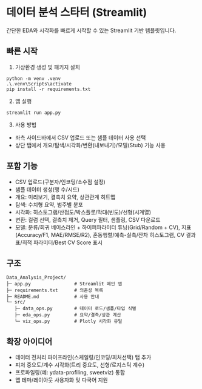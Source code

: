 # 데이터 분석 스타터 (Streamlit)

간단한 EDA와 시각화를 빠르게 시작할 수 있는 Streamlit 기반 템플릿입니다.

## 빠른 시작

1) 가상환경 생성 및 패키지 설치

```
python -m venv .venv
.\.venv\Scripts\activate
pip install -r requirements.txt
```

2) 앱 실행

```
streamlit run app.py
```

3) 사용 방법
- 좌측 사이드바에서 CSV 업로드 또는 샘플 데이터 사용 선택
- 상단 탭에서 개요/탐색/시각화/변환(내보내기)/모델(Stub) 기능 사용

## 포함 기능
- CSV 업로드(구분자/인코딩/소수점 설정)
- 샘플 데이터 생성(행 수/시드)
- 개요: 미리보기, 결측치 요약, 상관관계 히트맵
- 탐색: 수치형 요약, 범주별 분포
- 시각화: 히스토그램/산점도/박스플롯/막대(빈도)/선형(시계열)
- 변환: 컬럼 선택, 결측치 제거, Query 필터, 샘플링, CSV 다운로드
- 모델: 분류/회귀 베이스라인 + 하이퍼파라미터 튜닝(Grid/Random + CV),
  지표(Accuracy/F1, MAE/RMSE/R2), 혼동행렬/예측-실측/잔차 히스토그램,
  CV 결과표/최적 파라미터/Best CV Score 표시

## 구조
```
Data_Analysis_Project/
├─ app.py                # Streamlit 메인 앱
├─ requirements.txt      # 의존성 목록
├─ README.md             # 사용 안내
└─ src/
   ├─ data_ops.py        # 데이터 로드/샘플/타입 식별
   ├─ eda_ops.py         # 요약/결측/상관 계산
   └─ viz_ops.py         # Plotly 시각화 유틸
```

## 확장 아이디어
- 데이터 전처리 파이프라인(스케일링/인코딩/피처선택) 탭 추가
 - 피처 중요도/계수 시각화(트리 중요도, 선형/로지스틱 계수)
- 프로파일링(예: ydata-profiling, sweetviz) 통합
- 앱 테마/레이아웃 사용자화 및 다국어 지원
